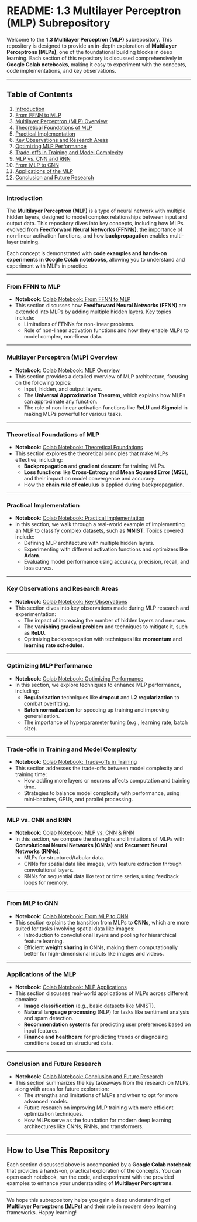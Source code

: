 # README: **1.3 Multilayer Perceptron (MLP) Subrepository**

Welcome to the **1.3 Multilayer Perceptron (MLP)** subrepository. This repository is designed to provide an in-depth exploration of **Multilayer Perceptrons (MLPs)**, one of the foundational building blocks in deep learning. Each section of this repository is discussed comprehensively in **Google Colab notebooks**, making it easy to experiment with the concepts, code implementations, and key observations.

---

## **Table of Contents**
1. [Introduction](#introduction)
2. [From FFNN to MLP](#from-ffnn-to-mlp)
3. [Multilayer Perceptron (MLP) Overview](#multilayer-perceptron-mlp-overview)
4. [Theoretical Foundations of MLP](#theoretical-foundations-of-mlp)
5. [Practical Implementation](#practical-implementation)
6. [Key Observations and Research Areas](#key-observations-and-research-areas)
7. [Optimizing MLP Performance](#optimizing-mlp-performance)
8. [Trade-offs in Training and Model Complexity](#trade-offs-in-training-and-model-complexity)
9. [MLP vs. CNN and RNN](#mlp-vs-cnn-and-rnn)
10. [From MLP to CNN](#from-mlp-to-cnn)
11. [Applications of the MLP](#applications-of-the-mlp)
12. [Conclusion and Future Research](#conclusion-and-future-research)

---

### **Introduction**

The **Multilayer Perceptron (MLP)** is a type of neural network with multiple hidden layers, designed to model complex relationships between input and output data. This repository dives into key concepts, including how MLPs evolved from **Feedforward Neural Networks (FFNNs)**, the importance of non-linear activation functions, and how **backpropagation** enables multi-layer training.

Each concept is demonstrated with **code examples and hands-on experiments in Google Colab notebooks**, allowing you to understand and experiment with MLPs in practice.

---

### **From FFNN to MLP**

- **Notebook**: [Colab Notebook: From FFNN to MLP](link)
- This section discusses how **Feedforward Neural Networks (FFNN)** are extended into MLPs by adding multiple hidden layers. Key topics include:
  - Limitations of FFNNs for non-linear problems.
  - Role of non-linear activation functions and how they enable MLPs to model complex, non-linear data.

---

### **Multilayer Perceptron (MLP) Overview**

- **Notebook**: [Colab Notebook: MLP Overview](link)
- This section provides a detailed overview of MLP architecture, focusing on the following topics:
  - Input, hidden, and output layers.
  - The **Universal Approximation Theorem**, which explains how MLPs can approximate any function.
  - The role of non-linear activation functions like **ReLU** and **Sigmoid** in making MLPs powerful for various tasks.

---

### **Theoretical Foundations of MLP**

- **Notebook**: [Colab Notebook: Theoretical Foundations](link)
- This section explores the theoretical principles that make MLPs effective, including:
  - **Backpropagation** and **gradient descent** for training MLPs.
  - **Loss functions** like **Cross-Entropy** and **Mean Squared Error (MSE)**, and their impact on model convergence and accuracy.
  - How the **chain rule of calculus** is applied during backpropagation.

---

### **Practical Implementation**

- **Notebook**: [Colab Notebook: Practical Implementation](link)
- In this section, we walk through a real-world example of implementing an MLP to classify complex datasets, such as **MNIST**. Topics covered include:
  - Defining MLP architecture with multiple hidden layers.
  - Experimenting with different activation functions and optimizers like **Adam**.
  - Evaluating model performance using accuracy, precision, recall, and loss curves.

---

### **Key Observations and Research Areas**

- **Notebook**: [Colab Notebook: Key Observations](link)
- This section dives into key observations made during MLP research and experimentation:
  - The impact of increasing the number of hidden layers and neurons.
  - The **vanishing gradient problem** and techniques to mitigate it, such as **ReLU**.
  - Optimizing backpropagation with techniques like **momentum** and **learning rate schedules**.

---

### **Optimizing MLP Performance**

- **Notebook**: [Colab Notebook: Optimizing Performance](link)
- In this section, we explore techniques to enhance MLP performance, including:
  - **Regularization** techniques like **dropout** and **L2 regularization** to combat overfitting.
  - **Batch normalization** for speeding up training and improving generalization.
  - The importance of hyperparameter tuning (e.g., learning rate, batch size).

---

### **Trade-offs in Training and Model Complexity**

- **Notebook**: [Colab Notebook: Trade-offs in Training](link)
- This section addresses the trade-offs between model complexity and training time:
  - How adding more layers or neurons affects computation and training time.
  - Strategies to balance model complexity with performance, using mini-batches, GPUs, and parallel processing.

---

### **MLP vs. CNN and RNN**

- **Notebook**: [Colab Notebook: MLP vs. CNN & RNN](link)
- In this section, we compare the strengths and limitations of MLPs with **Convolutional Neural Networks (CNNs)** and **Recurrent Neural Networks (RNNs)**:
  - MLPs for structured/tabular data.
  - CNNs for spatial data like images, with feature extraction through convolutional layers.
  - RNNs for sequential data like text or time series, using feedback loops for memory.

---

### **From MLP to CNN**

- **Notebook**: [Colab Notebook: From MLP to CNN](link)
- This section explains the transition from MLPs to **CNNs**, which are more suited for tasks involving spatial data like images:
  - Introduction to convolutional layers and pooling for hierarchical feature learning.
  - Efficient **weight sharing** in CNNs, making them computationally better for high-dimensional inputs like images and videos.

---

### **Applications of the MLP**

- **Notebook**: [Colab Notebook: MLP Applications](link)
- This section discusses real-world applications of MLPs across different domains:
  - **Image classification** (e.g., basic datasets like MNIST).
  - **Natural language processing** (NLP) for tasks like sentiment analysis and spam detection.
  - **Recommendation systems** for predicting user preferences based on input features.
  - **Finance and healthcare** for predicting trends or diagnosing conditions based on structured data.

---

### **Conclusion and Future Research**

- **Notebook**: [Colab Notebook: Conclusion and Future Research](link)
- This section summarizes the key takeaways from the research on MLPs, along with areas for future exploration:
  - The strengths and limitations of MLPs and when to opt for more advanced models.
  - Future research on improving MLP training with more efficient optimization techniques.
  - How MLPs serve as the foundation for modern deep learning architectures like CNNs, RNNs, and transformers.

---

## **How to Use This Repository**

Each section discussed above is accompanied by a **Google Colab notebook** that provides a hands-on, practical exploration of the concepts. You can open each notebook, run the code, and experiment with the provided examples to enhance your understanding of **Multilayer Perceptrons**.

---

We hope this subrepository helps you gain a deep understanding of **Multilayer Perceptrons (MLPs)** and their role in modern deep learning frameworks. Happy learning!